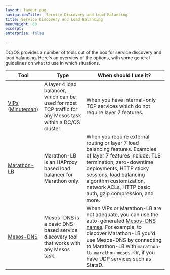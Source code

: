 ```yaml
---
layout: layout.pug
navigationTitle:  Service Discovery and Load Balancing
title: Service Discovery and Load Balancing
menuWeight: 60
excerpt:
enterprise: false

---
```


DC/OS provides a number of tools out of the box for service discovery and load balancing. Here's an overview of the options, with some general guidelines on what to use in which situations.

| Tool | Type | When should I use it? |
|----------------------------|-------------------------------------------------------------------------------------------------------------------------|-----------------------------------------------------------------------------------------------------------------------------------------------------------------------------------------------------------------------------------------------------|
| [VIPs][1] ([Minuteman][2]) | A layer 4 load balancer, which can be used for most TCP traffic for any Mesos task within a DC/OS cluster. | When you have internal-only TCP services which do not require layer 7 features. |
| [Marathon-LB][3] | Marathon-LB is an HAProxy based load balancer for Marathon only. | When you require external routing or layer 7 load balancing features. Examples of layer 7 features include: TLS termination, zero-downtime deployments, HTTP sticky sessions, load balancing algorithm customization, network ACLs, HTTP basic auth, gzip compression, and more. |
| [Mesos-DNS][4] | Mesos-DNS is a basic DNS-based service discovery tool that works with any Mesos task. | When VIPs or Marathon-LB are not adequate, you can use the auto-generated [Mesos-DNS names][5]. For example, to discover Marathon-LB you'd use Mesos-DNS by connecting to Marathon-LB with `marathon-lb.marathon.mesos`. Or, if you have UDP services such as StatsD. |

[1]: /1.8/usage/service-discovery/load-balancing-vips/virtual-ip-addresses/
[2]: /1.8/usage/service-discovery/load-balancing-vips/
[3]: /1.8/usage/service-discovery/marathon-lb/
[4]: /1.8/usage/service-discovery/mesos-dns/
[5]: /1.8/usage/service-discovery/mesos-dns/service-naming/#dns-naming
[6]: /1.8/usage/service-discovery/third-party-solution/
